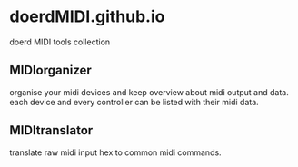 # doerdMIDI.github.io
doerd MIDI tools collection

## MIDIorganizer
organise your midi devices and keep overview about midi output and data.
each device and every controller can be listed with their midi data.

## MIDItranslator
translate raw midi input hex to common midi commands.
